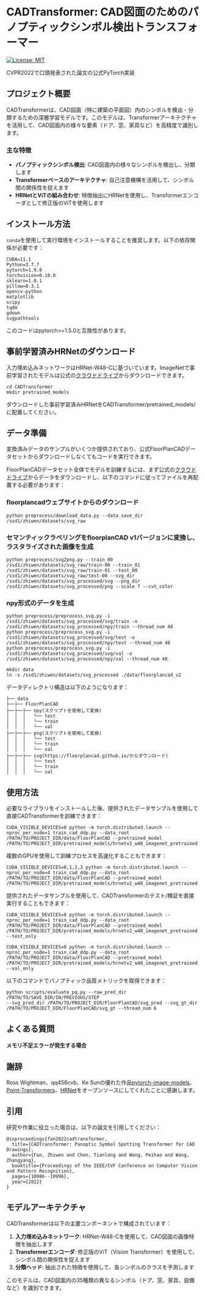 # CADTransformer: CAD図面のためのパノプティックシンボル検出トランスフォーマー

[![License: MIT](https://img.shields.io/badge/License-MIT-green.svg)](https://opensource.org/licenses/MIT)

CVPR2022で口頭発表された論文の公式PyTorch実装

## プロジェクト概要

CADTransformerは、CAD図面（特に建築の平面図）内のシンボルを検出・分類するための深層学習モデルです。このモデルは、Transformerアーキテクチャを活用して、CAD図面内の様々な要素（ドア、窓、家具など）を高精度で識別します。

### 主な特徴

- **パノプティックシンボル検出**: CAD図面内の様々なシンボルを検出し、分類します
- **Transformerベースのアーキテクチャ**: 自己注意機構を活用して、シンボル間の関係性を捉えます
- **HRNetとViTの組み合わせ**: 特徴抽出にHRNetを使用し、Transformerエンコーダとして修正版のViTを使用します

## インストール方法

`conda`を使用して実行環境をインストールすることを推奨します。以下の依存関係が必要です：

```
CUDA=11.1
Python=3.7.7
pytorch=1.9.0
torchvision=0.10.0
sklearn=1.0.1
pillow=8.3.1
opencv-python
matplotlib
scipy
tqdm
gdown
svgpathtools
```

このコードはpytorch>=1.5.0と互換性があります。

## 事前学習済みHRNetのダウンロード

入力埋め込みネットワークはHRNet-W48-Cに基づいています。ImageNetで事前学習されたモデルは公式の[クラウドドライブ](https://github.com/HRNet/HRNet-Image-Classification)からダウンロードできます。

```
cd CADTransformer
mkdir pretrained_models
```

ダウンロードした事前学習済みHRNetをCADTransformer/pretrained_models/に配置してください。

## データ準備

変換済みデータのサンプルがいくつか提供されており、公式FloorPlanCADデータセットからダウンロードしなくてもコードを実行できます。

FloorPlanCADデータセット全体でモデルを訓練するには、まず公式の[クラウドドライブ](https://floorplancad.github.io/)からデータをダウンロードし、以下のコマンドに従ってファイルを再配置する必要があります：

### floorplancadウェブサイトからのダウンロード
```
python preprocess/download_data.py --data_save_dir /ssd1/zhiwen/datasets/svg_raw
```

### セマンティックラベリングをfloorplanCAD v1バージョンに変換し、ラスタライズされた画像を生成
```
python preprocess/svg2png.py --train_00 /ssd1/zhiwen/datasets/svg_raw/train-00 --train_01 /ssd1/zhiwen/datasets/svg_raw/train-01 --test_00 /ssd1/zhiwen/datasets/svg_raw/test-00 --svg_dir /ssd1/zhiwen/datasets/svg_processed/svg --png_dir /ssd1/zhiwen/datasets/svg_processed/png --scale 7 --cvt_color
```

### npy形式のデータを生成
```
python preprocess/preprocess_svg.py -i /ssd1/zhiwen/datasets/svg_processed/svg/train -o /ssd1/zhiwen/datasets/svg_processed/npy/train --thread_num 48
python preprocess/preprocess_svg.py -i /ssd1/zhiwen/datasets/svg_processed/svg/test -o /ssd1/zhiwen/datasets/svg_processed/npy/test --thread_num 48
python preprocess/preprocess_svg.py -i /ssd1/zhiwen/datasets/svg_processed/svg/val -o /ssd1/zhiwen/datasets/svg_processed/npy/val --thread_num 48
```

```
mkdir data
ln -s /ssd1/zhiwen/datasets/svg_processed ./data/floorplancad_v2
```

データディレクトリ構造は以下のようになります：
```
├── data
├──├── FloorPlanCAD
├──├──├── npy(スクリプトを使用して変換)
│  │  │   └── test
│  │  │   └── train   
│  │  │   └── val    
├──├──├── png(スクリプトを使用して変換)
│  │  │   └── test
│  │  │   └── train  
│  │  │   └── val  
├──├──├── svg(https://floorplancad.github.io/からダウンロード)
│  │  │   └── test
│  │  │   └── train  
│  │  │   └── val  
```

## 使用方法

必要なライブラリをインストールした後、提供されたデータサンプルを使用して直接CADTransformerを訓練できます：

```
CUDA_VISIBLE_DEVICES=0 python -m torch.distributed.launch --nproc_per_node=1 train_cad_ddp.py --data_root /PATH/TO/PROJECT_DIR/data/FloorPlanCAD --pretrained_model /PATH/TO/PROJECT_DIR/pretrained_models/hrnetv2_w48_imagenet_pretrained.pth
```

複数のGPUを使用して訓練プロセスを高速化することもできます：

```
CUDA_VISIBLE_DEVICES=0,1,2,3 python -m torch.distributed.launch --nproc_per_node=4 train_cad_ddp.py --data_root /PATH/TO/PROJECT_DIR/data/FloorPlanCAD --pretrained_model /PATH/TO/PROJECT_DIR/pretrained_models/hrnetv2_w48_imagenet_pretrained.pth
```

提供されたデータサンプルを使用して、CADTransformerのテスト/検証を直接実行することもできます：

```
CUDA_VISIBLE_DEVICES=0 python -m torch.distributed.launch --nproc_per_node=1 train_cad_ddp.py --data_root /PATH/TO/PROJECT_DIR/data/FloorPlanCAD --pretrained_model /PATH/TO/PROJECT_DIR/pretrained_models/hrnetv2_w48_imagenet_pretrained.pth --test_only
```

```
CUDA_VISIBLE_DEVICES=0 python -m torch.distributed.launch --nproc_per_node=1 train_cad_ddp.py --data_root /PATH/TO/PROJECT_DIR/data/FloorPlanCAD --pretrained_model /PATH/TO/PROJECT_DIR/pretrained_models/hrnetv2_w48_imagenet_pretrained.pth --val_only
```

以下のコマンドでパノプティック品質メトリックを取得できます：

```
python scripts/evaluate_pq.py --raw_pred_dir /PATH/TO/SAVE_DIR/IN/PREVIOUS/STEP 
--svg_pred_dir /PATH/TO/PROJECT_DIR/FloorPlanCAD/svg_pred --svg_gt_dir /PATH/TO/PROJECT_DIR/FloorPlanCAD/svg_gt --thread_num 6
```

## よくある質問

#### メモリ不足エラーが発生する場合
[A]: args.max_primを通じて最大プリミティブ数を減らしてください。24GBのGPUでは12000に設定しています。

## 謝辞

Ross Wightman、qq456cvb、Ke Sunの優れた作品[pytorch-image-models](https://github.com/rwightman/pytorch-image-models)、[Point-Transformers](https://github.com/qq456cvb/Point-Transformers)、[HRNet](https://github.com/HRNet/HRNet-Image-Classification)をオープンソースにしてくれたことに感謝します。

## 引用

研究や作業に役立った場合は、以下の論文を引用してください：

```
@inproceedings{fan2022cadtransformer,
  title={CADTransformer: Panoptic Symbol Spotting Transformer for CAD Drawings},
  author={Fan, Zhiwen and Chen, Tianlong and Wang, Peihao and Wang, Zhangyang},
  booktitle={Proceedings of the IEEE/CVF Conference on Computer Vision and Pattern Recognition},
  pages={10986--10996},
  year={2022}
}
```

## モデルアーキテクチャ

CADTransformerは以下の主要コンポーネントで構成されています：

1. **入力埋め込みネットワーク**: HRNet-W48-Cを使用して、CAD図面の画像特徴を抽出します
2. **Transformerエンコーダ**: 修正版のViT（Vision Transformer）を使用して、シンボル間の関係性を捉えます
3. **分類ヘッド**: 抽出された特徴を使用して、各シンボルのクラスを予測します

このモデルは、CAD図面内の35種類の異なるシンボル（ドア、窓、家具、設備など）を識別できます。